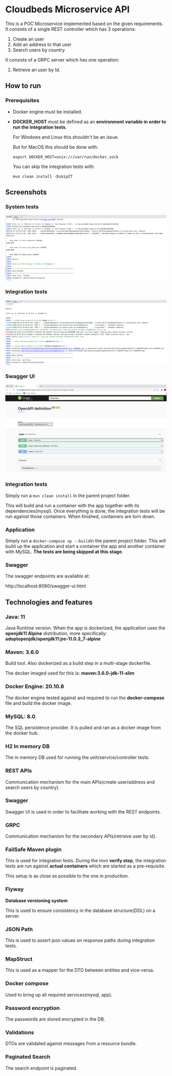 # Cloudbeds Microservice API
This is a POC Microservice implemented based on the given requirements.
It consists of a single REST controller which has 3 operations:
1) Create an user
2) Add an address to that user
3) Search users by country

It consists of a GRPC server which has one operation:
1) Retrieve an user by Id.

## How to run

### Prerequisites

- Docker engine must be installed.
  
- **DOCKER_HOST** must be defined as an **environment variable in order to run the integration tests**.
  
    For Windows and Linux this shouldn't be an issue.
  
    But for MacOS this should be done with: 
    ````
    export DOCKER_HOST=unix:///var/run/docker.sock
    ````
    You can skip the integration tests with:
    ```
    mvn clean install -DskipIT
    ```

## Screenshots

### System tests
![System_tests](https://github.com/sorinvisan89/cloudbeds/blob/main/images/system-tests.png)

### Integration tests
![Integration_tests](https://github.com/sorinvisan89/cloudbeds/blob/main/images/integration-tests.png)

### Swagger UI
![Swagger_UI](https://github.com/sorinvisan89/cloudbeds/blob/main/images/swagger-ui.png)


### Integration tests
Simply run a ``mvn clean install`` in the parent project folder.

This will build and run a container with the app together with its dependencies(mysql).
Once everything is done, the integration tests will be run against those containers.
When finished, containers are torn down.

### Application
Simply run a ``docker-compose up --build``in the parent project folder.
This will build up the application and start a container the app and another container with MySQL.
**The tests are being skipped at this stage**.

### Swagger
The swagger endpoints are available at:

http://localhost:8080/swagger-ui.html

## Technologies and features

### Java:  11 
Java Runtime version.
When the app is dockerized, the application uses the **openjdk11 Alpine** distribution, more specifically:
**adoptopenjdk/openjdk11:jre-11.0.3_7-alpine**

### Maven: 3.6.0
Build tool.
Also dockerized as a build step in a multi-stage dockerfile.

The docker imaged used for this is: **maven:3.6.0-jdk-11-slim**

### Docker Engine: 20.10.8
The docker engine tested against and required to run the **docker-compose** file and build the docker image.

### MySQL: 8.0
The SQL persistence provider. It is pulled and ran as a docker image from the docker hub.

### H2 In memory DB
The in memory DB used for running the unit/service/controller tests.

### REST APIs
Communication mechanism for the main APIs(create user/address and search users by country).

### Swagger
Swagger UI is used in order to facilitate working with the REST endpoints.

### GRPC
Communication mechanism for the secondary APIs(retrieve user by id).

### FailSafe Maven plugin
This is used for integration tests.
During the mvn **verify step**, the integration tests are run against **actual containers** which are started as a pre-requisite.

This setup is as close as possible to the one in production.

### Flyway
**Database versioning system**

This is used to ensure consistency in the database structure(DDL) on a server.

### JSON Path
This is used to assert json values on response paths during integration tests.

### MapStruct
This is used as a mapper for the DTO between entities and vice-versa.

### Docker compose
Used to bring up all required services(mysql, app).

### Password encryption
The passwords are stored encrypted in the DB.

### Validations
DTOs are validated against messages from a resource bundle.

### Paginated Search
The search endpoint is paginated.


